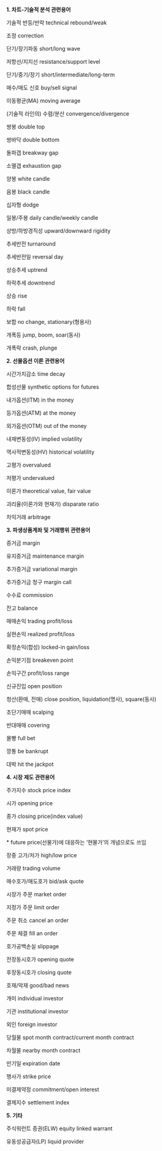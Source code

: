 **1. 차트-기술적 분석 관련용어**

 

기술적 반등/반락 technical rebound/weak

조정 correction

단기/장기파동 short/long wave

저항선/지지선 resistance/support level

 

단기/중기/장기 short/intermediate/long-term

매수/매도 신호 buy/sell signal

이동평균(MA) moving average

(기술적 라인의) 수렴/분산 convergence/divergence

 

쌍봉 double top

쌍바닥 double bottom

 

돌파갭 breakway gap

소멸갭 exhaustion gap

 

양봉 white candle

음봉 black candle

십자형 dodge

일봉/주봉 daily candle/weekly candle

 

상방/하방경직성 upward/downward rigidity

추세반전 turnaround

추세반전일 reversal day

 

상승추세 uptrend

하락추세 downtrend

상승 rise

하락 fall

보합 no change, stationary(형용사)

개폭등 jump, boom, soar(동사)

개폭락 crash, plunge

 

 

**2.  선물옵션 이론 관련용어**

 

시간가치감소 time decay

합성선물 synthetic options for futures

 

내가옵션(ITM) in the money

등가옵션(ATM) at the money

외가옵션(OTM) out of the money

 

내재변동성(IV) implied volatility

역사적변동성(HV) historical volatility

 

고평가 overvalued

저평가 undervalued

이론가 theoretical value, fair value

괴리율(이론가와 현재가) disparate ratio

 

차익거래 arbitrage

 

 

**3.  파생상품계좌 및 거래행위 관련용어**

 

증거금 margin

유지증거금 maintenance margin

추가증거금 variational margin

추가증거금 청구 margin call

수수료 commission

잔고 balance

 

매매손익 trading profit/loss

실현손익 realized profit/loss

확정손익(합성) locked-in gain/loss

손익분기점 breakeven point

손익구간 profit/loss range

신규진입 open position

청산(환매, 전매) close position, liquidation(명사), square(동사)

 

초단기매매 scalping

반대매매 covering

몰빵 full bet

깡통 be bankrupt

대박 hit the jackpot

 

 

**4.  시장 제도 관련용어**

 

주가지수 stock price index

시가 opening price

종가 closing price(index value)

현재가 spot price

 \* future price(선물가)에 대응하는 ‘현물가’의 개념으로도 쓰임

장중 고가/저가 high/low price

거래량 trading volume

 

매수호가/매도호가 bid/ask quote

시장가 주문 market order

지정가 주문 limit order

주문 취소 cancel an order

주문 체결 fill an order

호가공백손실 slippage

 

전장동시호가 opening quote

후장동시호가 closing quote

 

호재/악재 good/bad news

 

개미 individual investor

기관 institutional investor

외인 foreign investor

 

당월물 spot month contract/current month contract

차월물 nearby month contract

 

만기일 expiration date

행사가 strike price

미결제약정 commitment/open interest

결제지수 settlement index

 

 

**5. 기타**

 

주식워런트 증권(ELW) equity linked warrant

유동성공급자(LP) liquid provider